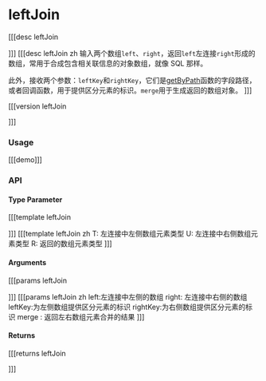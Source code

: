 # leftJoin

[[[desc leftJoin
  
]]]
[[[desc leftJoin zh
  输入两个数组`left`、`right`，返回`left`左连接`right`形成的数组，常用于合成包含相关联信息的对象数组，就像 SQL 那样。
  
  此外，接收两个参数：`leftKey`和`rightKey`，它们是[getByPath](../object/getByPath)函数的字段路径，或者回调函数，用于提供区分元素的标识。`merge`用于生成返回的数组对象。
]]]

[[[version leftJoin
  
]]]



### Usage

[[[demo]]]


### API

#### Type Parameter

[[[template leftJoin

]]]
[[[template leftJoin zh
T: 左连接中左侧数组元素类型
U: 左连接中右侧数组元素类型
R: 返回的数组元素类型
]]]

#### Arguments

[[[params leftJoin

]]]
[[[params leftJoin zh
left:左连接中左侧的数组
right: 左连接中右侧的数组
leftKey:为左侧数组提供区分元素的标识
rightKey:为右侧数组提供区分元素的标识
merge : 返回左右数组元素合并的结果
]]]

#### Returns

[[[returns leftJoin

]]]